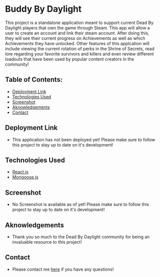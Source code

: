 # Buddy By Daylight


This project is a standalone application meant to support current Dead By Daylight players that own the game through Steam. This app will allow a user to create an account and link their steam account. After doing this, they will see their current progress on Achievements as well as which Achievements they have unlocked. Other features of this applcation will include viewing the current rotation of perks in the Shrine of Secrets, read lore regarding your favorite survivors and killers and even review different loadouts that have been used by popular content creators in the community!

## Table of Contents:
- [Deployment Link](#Deployment)
- [Technologies Used](#Technologies)
- [Screenshot](#Screenshot)
- [Aknowledgements](#Help)
- [Contact](#Contact)


## Deployment Link

* This application has not been deployed yet! Please make sure to follow this project to stay up to date on it's development!



## Technologies Used
- [React.js](https://reactjs.org/)
- [Mongoose.js](https://mongoosejs.com/)

## Screenshot

* No Screenshot is available as of yet! Please make sure to follow this project to stay up to date on it's development!


## Aknowledgements

* Thank you so much to the Dead By Daylight community for being an invaluable resource to this project!

 ## Contact

 * Please contact me [here](mailto:alexjrunning@gmail.com) if you have any questions!